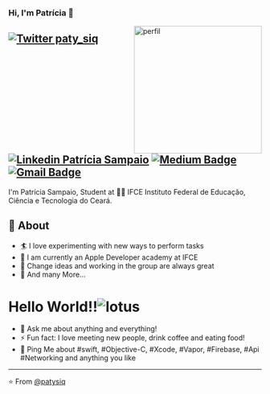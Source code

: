 ### Hi, I'm Patrícia 👋 

<img align='right' width="254" alt="perfil" src="https://user-images.githubusercontent.com/61507360/87881156-d0fde400-c9cd-11ea-8b6c-46cc40e0bb3e.png">

[![Twitter paty_siq](https://img.shields.io/badge/-@paty_siq-1ca0f1?style=flat-square&labelColor=1ca0f1&logo=twitter&logoColor=white&link=https://twitter.com/paty_siq)](https://twitter.com/paty_siq) [![Linkedin Patrícia Sampaio](https://img.shields.io/badge/patriciasiqueira10/-blue?style=flat-square&logo=Linkedin&logoColor=white&link=https://www.linkedin.com/in/patriciasiqueira10/)](https://www.linkedin.com/in/patriciasiqueira10/) [![Medium Badge](https://img.shields.io/badge/-@patriciasampaio-03a57a?style=flat-square&labelColor=000000&logo=Medium&link=https://medium.com/@patriciasampaio/)](https://medium.com/@patriciasampaio/)
[![Gmail Badge](https://img.shields.io/badge/-patysiq1001@gmail.com-c14438?style=flat-square&logo=Gmail&logoColor=white&link=mailto:patysiq1001@gmail.com)](mailto:patysiq1001@gmail.com)
---
         
I'm Patrícia Sampaio, Student at 👨‍💻 IFCE Instituto Federal de Educação, Ciência e Tecnologia do Ceará.  

## 🧐 About
- 🏄‍ I love experimenting with new ways to perform tasks
- 🔭 I am currently an Apple Developer academy at IFCE
- 🌱 Change ideas and working in the group are always great
- 👯 And many More...

# Hello World!!![lotus](https://user-images.githubusercontent.com/61507360/87884535-2e515f80-c9e5-11ea-9569-9d49f9134d73.png)
- 💬 Ask me about anything and everything! 
- ⚡ Fun fact: I love meeting new people, drink coffee and eating food! 
- 💬 Ping Me about #swift, #Objective-C, #Xcode, #Vapor, #Firebase, #Api #Networking and anything you like
---


⭐️ From [@patysiq](https://github.com/patysiq)
